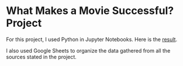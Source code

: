 # What Makes a Movie Successful? Project

For this project, I used Python in Jupyter Notebooks. Here is the [result]().

I also used Google Sheets to organize the data gathered from all the sources stated in the project.
